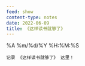 ```yaml
---
feed: show
content-type: notes
date: 2022-06-09
title: 《这样读书就够了》
---
```

%A %m/%d/%Y %H:%M:%S

	记录 《这样读书就够了》 这里！
